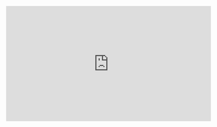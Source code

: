 <iframe width="560" height="315" src="https://www.youtube.com/embed/wKID-S3ufrU?si=IvxAITDv75TRptxj" title="YouTube video player" frameborder="0" allow="accelerometer; autoplay; clipboard-write; encrypted-media; gyroscope; picture-in-picture; web-share" allowfullscreen></iframe>
